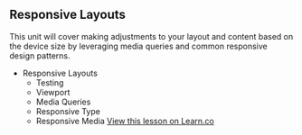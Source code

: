 

## Responsive Layouts

This unit will cover making adjustments to your layout and content based on the device size by leveraging media queries and common responsive design patterns.

- Responsive Layouts
  - Testing
  - Viewport
  - Media Queries
  - Responsive Type
  - Responsive Media
<a href='https://learn.co/lessons/fe-responsive-layout-intro' data-visibility='hidden'>View this lesson on Learn.co</a>
